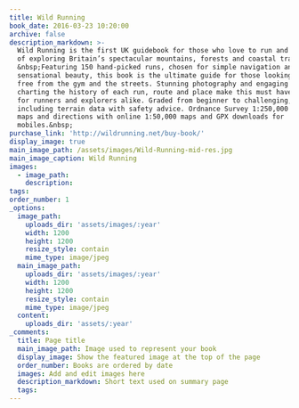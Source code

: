 ```yaml
---
title: Wild Running
book_date: 2016-03-23 10:20:00
archive: false
description_markdown: >-
  Wild Running is the first UK guidebook for those who love to run and who dream
  of exploring Britain’s spectacular mountains, forests and coastal trails.
  &nbsp;Featuring 150 hand-picked runs, chosen for simple navigation and
  sensational beauty, this book is the ultimate guide for those looking to break
  free from the gym and the streets. Stunning photography and engaging writing
  charting the history of each run, route and place make this must have guide
  for runners and explorers alike. Graded from beginner to challenging,
  including terrain data with safety advice. Ordnance Survey 1:250,000 route
  maps and directions with online 1:50,000 maps and GPX downloads for
  mobiles.&nbsp;
purchase_link: 'http://wildrunning.net/buy-book/'
display_image: true
main_image_path: /assets/images/Wild-Running-mid-res.jpg
main_image_caption: Wild Running
images:
  - image_path:
    description:
tags:
order_number: 1
_options:
  image_path:
    uploads_dir: 'assets/images/:year'
    width: 1200
    height: 1200
    resize_style: contain
    mime_type: image/jpeg
  main_image_path:
    uploads_dir: 'assets/images/:year'
    width: 1200
    height: 1200
    resize_style: contain
    mime_type: image/jpeg
  content:
    uploads_dir: 'assets/:year'
_comments:
  title: Page title
  main_image_path: Image used to represent your book
  display_image: Show the featured image at the top of the page
  order_number: Books are ordered by date
  images: Add and edit images here
  description_markdown: Short text used on summary page
  tags:
---
```


